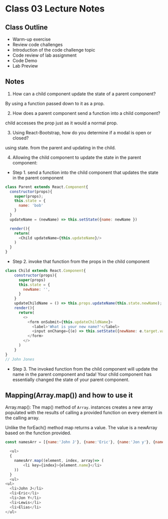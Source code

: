 # Class 03 Lecture Notes

## Class Outline

- Warm-up exercise
- Review code challenges
- Introduction of the code challenge topic
- Code review of lab assignment
- Code Demo
- Lab Preview

## Notes

1. How can a child component update the state of a parent component?

By using a function passed down to it as a prop.

2. How does a parent component send a function into a child component?

child accesses the prop just as it would a normal prop. 

3. Using React-Bootstrap, how do you determine if a modal is open or closed?

using state. from the parent and updating in the child. 

4. Allowing the child component to update the state in the parent component:


  - Step 1. send a function into the child component that updates the state in the parent component

  ```javaScript
  class Parent extends React.Component{
    constructor(props){
      super(props);
      this.state = {
        name: 'bob'
      }
    }
    updateName = (newName) => this.setState({name: newName })

    render(){
      return(
        <Child updateName={this.updateName}/>
      )
    }
  }
  ```

  - Step 2. invoke that function from the props in the child component

  ```js
  class Child extends React.Component{
      constructor(props){
        super(props)
        this.state = {
          newName: '',
        }
      }
      updateChildName = () => this.props.updateName(this.state.newName);
      render(){
        return(
          <>
            <form onSubmit={this.updateChildName}>
              <label>'What is your new name?'</label>
              <input onChange={(e) => this.setState({newName: e.target.value})}>
            </form>
          </>
        )
      }
  }
  // John Jones
  ```

  - Step 3. The invoked function from the child component will update the name in the parent component and tada! Your child component has essentially changed the state of your parent component.


## Mapping(Array.map()) and how to use it

Array.map(): The map() method of `Array`. instances creates a new array populated with the results of calling a provided function on every element in the calling array.

Unlike the forEach() method map returns a value. The value is a newArray based on the function provided. 

```js
const namesArr = [{name:'John J'}, {name:'Eric'}, {name:'Jon y'}, {name:'Lewis'}, {name:'Elias'}]

  <ul>
  {
    namesArr.map((element, index, array)=> (
        <li key={index}>{element.name}</li>
    ))
  }
  <ul>
<ul>
  <li>John J</li>
  <li>Eric</li>
  <li>Jon Y</li>
  <li>Lewis</li>
  <li>Elias</li>
</ul>
```
